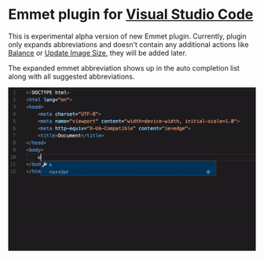 # Emmet plugin for [Visual Studio Code](https://code.visualstudio.com)

This is experimental alpha version of new Emmet plugin. Currently, plugin only expands abbreviations and doesn’t contain any additional actions like [Balance](http://docs.emmet.io/actions/match-pair/) or [Update Image Size](http://docs.emmet.io/actions/update-image-size/), they will be added later.

The expanded emmet abbreviation shows up in the auto completion list along with all suggested abbreviations.

![Emmet Completions](emmet.gif)


